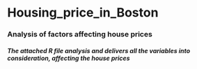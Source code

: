 # Housing_price_in_Boston
### Analysis of factors affecting house prices

##### The attached R file analysis and delivers all the variables into consideration, affecting the house prices
